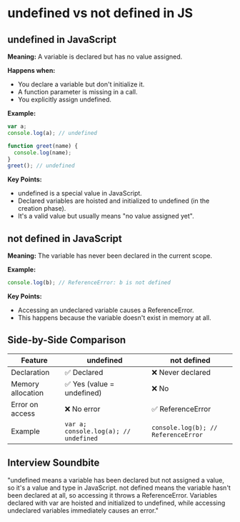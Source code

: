 # undefined vs not defined in JS

## undefined in JavaScript

**Meaning:** A variable is declared but has no value assigned.

**Happens when:**

- You declare a variable but don't initialize it.
- A function parameter is missing in a call.
- You explicitly assign undefined.

**Example:**

```javascript
var a;
console.log(a); // undefined

function greet(name) {
  console.log(name);
}
greet(); // undefined
```

**Key Points:**

- undefined is a special value in JavaScript.
- Declared variables are hoisted and initialized to undefined (in the creation phase).
- It's a valid value but usually means "no value assigned yet".

## not defined in JavaScript

**Meaning:** The variable has never been declared in the current scope.

**Example:**

```javascript
console.log(b); // ReferenceError: b is not defined
```

**Key Points:**

- Accessing an undeclared variable causes a ReferenceError.
- This happens because the variable doesn't exist in memory at all.

## Side-by-Side Comparison

| Feature           | undefined                             | not defined                         |
| ----------------- | ------------------------------------- | ----------------------------------- |
| Declaration       | ✅ Declared                           | ❌ Never declared                   |
| Memory allocation | ✅ Yes (value = undefined)            | ❌ No                               |
| Error on access   | ❌ No error                           | ✅ ReferenceError                   |
| Example           | `var a; console.log(a); // undefined` | `console.log(b); // ReferenceError` |

## Interview Soundbite

"undefined means a variable has been declared but not assigned a value, so it's a value and type in JavaScript. not defined means the variable hasn't been declared at all, so accessing it throws a ReferenceError. Variables declared with var are hoisted and initialized to undefined, while accessing undeclared variables immediately causes an error."
